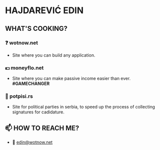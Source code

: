 # HAJDAREVIĆ EDIN

## WHAT'S COOKING?

### ❓ wotnow.net

- Site where you can build any application.

### 💵 moneyflo.net

- Site where you can make passive income easier than ever. **#GAMECHANGER**

### 📜 potpisi.rs

- Site for political parties in serbia, to speed up the process of collecting signatures for cadidature.

## 📫 HOW TO REACH ME?

- 📧 edin@wotnow.net

<!--
**hajdarevicedin/hajdarevicedin** is a ✨ _special_ ✨ repository because its `README.md` (this file) appears on your GitHub profile.

Here are some ideas to get you started:

- 🔭 I’m currently working on ...
- 🌱 I’m currently learning ...
- 👯 I’m looking to collaborate on ...
- 🤔 I’m looking for help with ...
- 💬 Ask me about ...
- 📫 How to reach me: ...
- 😄 Pronouns: ...
- ⚡ Fun fact: ...
-->
